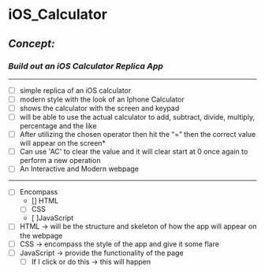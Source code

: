 # iOS_Calculator
<!-- can have readme preview open as well to see how it will appear -->
<!-- ## this is a sub heading -->
## *Concept:*
### *Build out an iOS Calculator Replica App*
---
- [ ] simple replica of an iOS calculator
- [ ] modern style with the look of an Iphone Calculator
- [ ] shows the calculator with the screen and keypad
- [ ] will be able to use the actual calculator to add, subtract, divide, multiply, percentage and the like
- [ ] After utilizing the chosen operator then hit the “=” then the correct value will appear on the screen*
- [ ] Can use 'AC' to clear the value and it will clear start at 0 once again to perform a new operation
- [ ] An Interactive and Modern webpage
---
- [ ] Encompass 
    - [] HTML 
    - [ ] CSS
    - [ ]JavaScript
- [ ] HTML → will be the structure and skeleton of how the app will appear on the webpage
- [ ] CSS → encompass the style of the app and give it some flare
- [ ] JavaScript → provide the functionality of the page
    - [ ] If I click or do this → this will happen